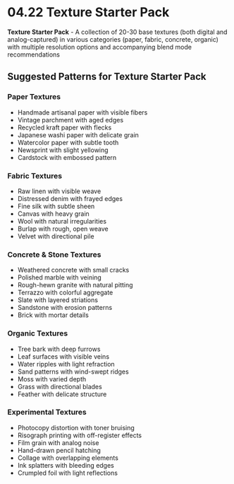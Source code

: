 # 04.22 Texture Starter Pack

**Texture Starter Pack** - A collection of 20-30 base textures (both digital and analog-captured) in various categories (paper, fabric, concrete, organic) with multiple resolution options and accompanying blend mode recommendations

## Suggested Patterns for Texture Starter Pack

### Paper Textures
- Handmade artisanal paper with visible fibers
- Vintage parchment with aged edges
- Recycled kraft paper with flecks
- Japanese washi paper with delicate grain
- Watercolor paper with subtle tooth
- Newsprint with slight yellowing
- Cardstock with embossed pattern

### Fabric Textures
- Raw linen with visible weave
- Distressed denim with frayed edges
- Fine silk with subtle sheen
- Canvas with heavy grain
- Wool with natural irregularities
- Burlap with rough, open weave
- Velvet with directional pile

### Concrete & Stone Textures
- Weathered concrete with small cracks
- Polished marble with veining
- Rough-hewn granite with natural pitting
- Terrazzo with colorful aggregate
- Slate with layered striations
- Sandstone with erosion patterns
- Brick with mortar details

### Organic Textures
- Tree bark with deep furrows
- Leaf surfaces with visible veins
- Water ripples with light refraction
- Sand patterns with wind-swept ridges
- Moss with varied depth
- Grass with directional blades
- Feather with delicate structure

### Experimental Textures
- Photocopy distortion with toner bruising
- Risograph printing with off-register effects
- Film grain with analog noise
- Hand-drawn pencil hatching
- Collage with overlapping elements
- Ink splatters with bleeding edges
- Crumpled foil with light reflections

